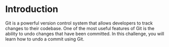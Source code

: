 # Introduction

Git is a powerful version control system that allows developers to track changes to their codebase. One of the most useful features of Git is the ability to undo changes that have been committed. In this challenge, you will learn how to undo a commit using Git.

